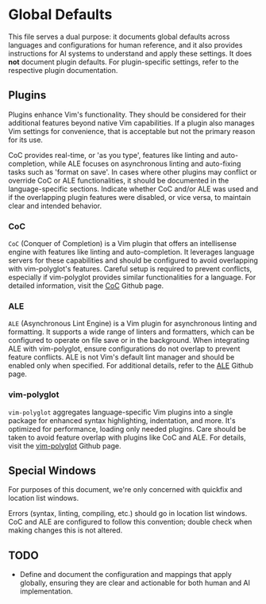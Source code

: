 # Global Defaults

This file serves a dual purpose: it documents global defaults across languages
and configurations for human reference, and it also provides instructions for
AI systems to understand and apply these settings. It does **not** document
plugin defaults. For plugin-specific settings, refer to the respective plugin
documentation.

## Plugins

Plugins enhance Vim's functionality. They should be considered for their
additional features beyond native Vim capabilities. If a plugin also manages
Vim settings for convenience, that is acceptable but not the primary reason
for its use.

CoC provides real-time, or 'as you type', features like linting and auto-completion, while ALE focuses on asynchronous linting and auto-fixing tasks such as 'format on save'. In cases where other plugins may conflict or override CoC or ALE functionalities, it should be documented in the language-specific sections. Indicate whether CoC and/or ALE was used and if the overlapping plugin features were disabled, or vice versa, to maintain clear and intended behavior.

### CoC

`CoC` (Conquer of Completion) is a Vim plugin that offers an intellisense
engine with features like linting and auto-completion. It leverages language
servers for these capabilities and should be configured to avoid overlapping
with vim-polyglot's features. Careful setup is required to prevent conflicts,
especially if vim-polyglot provides similar functionalities for a language.
For detailed information, visit the
[CoC](https://github.com/neoclide/coc.nvim) Github page.

### ALE

`ALE` (Asynchronous Lint Engine) is a Vim plugin for asynchronous linting and
formatting. It supports a wide range of linters and formatters, which can be
configured to operate on file save or in the background. When integrating ALE
with vim-polyglot, ensure configurations do not overlap to prevent feature
conflicts. ALE is not Vim's default lint manager and should be enabled only
when specified. For additional details, refer to the
[ALE](https://github.com/dense-analysis/ale) Github page.

### vim-polyglot

`vim-polyglot` aggregates language-specific Vim plugins into a single package
for enhanced syntax highlighting, indentation, and more. It's optimized for
performance, loading only needed plugins. Care should be taken to avoid
feature overlap with plugins like CoC and ALE. For details, visit the
[vim-polyglot](https://github.com/sheerun/vim-polyglot) Github page.

## Special Windows

For purposes of this document, we're only concerned with quickfix and
location list windows.

Errors (syntax, linting, compiling, etc.) should go in location list windows.
CoC and ALE are configured to follow this convention; double check when making
changes this is not altered.

## TODO

* Define and document the configuration and mappings that apply globally,
    ensuring they are clear and actionable for both human and AI
    implementation.
